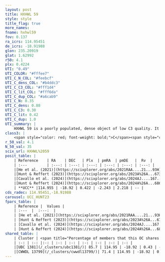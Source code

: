 ```yaml
---
layout: post
title: HXHWL 59
style: style
title_flag: true
more_names: 
fname: hxhwl59
fov: 0.137
ra_icrs: 114.95451
de_icrs: -18.91988
glon: 235.20919
glat: 1.62992
r50: 4.1
plx: 0.4224
UTI: "0.49"
UTI_COLOR: "#fffee7"
UTI_C_N_COL: "#feebcf"
UTI_C_dens_COL: "#b4ddc3"
UTI_C_C3_COL: "#fff1d4"
UTI_C_lit_COL: "#fff6da"
UTI_C_dup_COL: "#a6cab9"
UTI_C_N: 0.35
UTI_C_dens: 0.88
UTI_C_C3: 0.38
UTI_C_lit: 0.42
UTI_C_dup: 1.0
UTI_summary: |
    HXHWL 59 is a poorly populated, dense object of low C3 quality. It is poorly studied in the literature. This object shares a large percentage of members with 2 later reported entries.
class3: |
    <span style="color: red; font-weight: bold;">C</span><span style="color: #FFC300; font-weight: bold;">B</span>
r_50_val: 4.1
N_50_val: 35
scix_url: HXHWL%2059
posit_table: |
    | Reference    | RA    | DEC   | Plx  | pmRA  | pmDE   |  Rv  |
    | :---         | :---: | :---: | :---: | :---: | :---: | :---: |
    |[He et al. (2021)](https://scixplorer.org/abs/2021RAA....21...93H) | 114.947 | -18.922 | 0.41 | -2.23 | 2.19 | -- |
    |[Hunt & Reffert (2023)](https://scixplorer.org/abs/2023A%26A...673A.114H) | 114.963 | -18.912 | 0.417 | -2.253 | 2.238 | -- |
    |[Cavallo et al. (2024)](https://scixplorer.org/abs/2024AJ....167...12C) | 114.962 | -18.939 | 0.418 | -- | -- | -- |
    |[Hunt & Reffert (2024)](https://scixplorer.org/abs/2024A%26A...686A..42H) | 114.963 | -18.912 | 0.417 | -2.253 | 2.238 | -- |
    | **UCC** |114.955 | -18.92 | 0.422 | -2.243 | 2.218 | -- | 
cds_radec: 114.95451,-18.91988
carousel: UCC_HUNT23
fpars_table: |
    | Reference |  Values |
    | :---  |  :---:  |
    | [He et al. (2021)](https://scixplorer.org/abs/2021RAA....21...93H) | `AG=1.5, m-M=12.0, logAge=7.52, Z=0.021` |
    | [Hunt & Reffert (2023)](https://scixplorer.org/abs/2023A%26A...673A.114H) | `AV50=1.091, diffAV50=0.581, MOD50=11.732, logAge50=7.986` |
    | [Cavallo et al. (2024)](https://scixplorer.org/abs/2024AJ....167...12C) | `AV50=1.33, dMod50=11.87, logAge50=7.88, [Fe/H]50=0.12` |
    | [Hunt & Reffert (2024)](https://scixplorer.org/abs/2024A%26A...686A..42H) | `MassJ=211.811` |
shared_table: |
    | Cluster | <span title="Percentage of members that this OC shares with the ones listed">%</span>   | RA   | DEC   | Plx   | pmRA  | pmDE  | Rv | UTI |
    | :-: | :-: |:-: | :-: | :-: | :-: | :-: | :-: | :-: |
    |[UBC 1381](/_clusters/ubc1381/)| 85.7 | 114.95 | -18.92 | 0.43 | -2.24 | 2.22 | -- |0.01 |
    |[CWWDL 13799](/_clusters/cwwdl13799/)| 71.4 | 114.95 | -18.92 | 0.44 | -2.23 | 2.22 | -- |0.01 |
---
```

